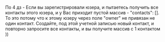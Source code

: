 
По 4 дз - Если вы зарегистрировали юзера, и пытаетесь получить все контакты этого юзера, и у Вас приходит пустой массив - "contacts": []. То это потому что к этому юзеру через поле "owner" не привязан не один контакт. Создайте, под этой учетной записью новый контакт, и повторно запросите все контакты, и вы получите массив с 1 контактом ))

